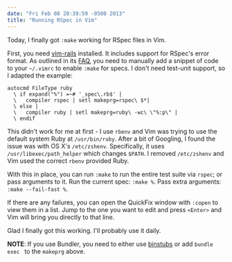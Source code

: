```yaml
---
date: "Fri Feb 08 20:39:59 -0500 2013"
title: "Running RSpec in Vim"
---
```


Today, I finally got `:make` working for RSpec files in Vim.

First, you need [vim-rails][] installed. It includes support for RSpec's error
format. As outlined in its [FAQ][], you need to manually add a snippet of code
to your `~/.vimrc` to enable `:make` for specs. I don't need test-unit
support, so I adapted the example:

```vim
autocmd FileType ruby
  \ if expand("%") =~# '_spec\.rb$' |
  \   compiler rspec | setl makeprg=rspec\ $*|
  \ else |
  \   compiler ruby | setl makeprg=ruby\ -wc\ \"%:p\" |
  \ endif
```

This didn't work for me at first - I use `rbenv` and Vim was trying to use the
default system Ruby at `/usr/bin/ruby`. After a bit of Googling, I found the
issue was with OS X's `/etc/zshenv`. Specifically, it uses
`/usr/libexec/path_helper` which changes `$PATH`. I removed `/etc/zshenv` and
Vim used the correct `rbenv` provided Ruby.

With this in place, you can run `:make` to run the entire test suite via
`rspec`; or pass arguments to it. Run the current spec: `:make %`. Pass
extra arguments: `:make --fail-fast %`.

If there are any failures, you can open the QuickFix window with `:copen` to
view them in a list. Jump to the one you want to edit and press `<Enter>` and
Vim will bring you directly to that line.

Glad I finally got this working. I'll probably use it daily.

**NOTE**: If you use Bundler, you need to either use [binstubs][] or add `bundle exec `
to the `makeprg` above.

[vim-rails]: https://github.com/tpope/vim-rails
[FAQ]: https://github.com/tpope/vim-rails#faq
[binstubs]: http://mislav.uniqpath.com/2013/01/understanding-binstubs
